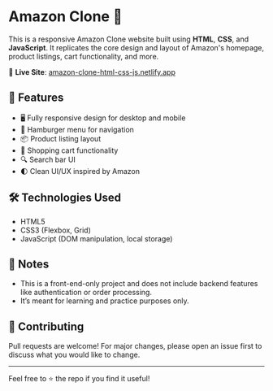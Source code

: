 # Amazon Clone 🛒

This is a responsive Amazon Clone website built using **HTML**, **CSS**, and **JavaScript**. It replicates the core design and layout of Amazon's homepage, product listings, cart functionality, and more.

🔗 **Live Site**: [amazon-clone-html-css-js.netlify.app](https://amazon-clone-html-css-js.netlify.app/)

## 🚀 Features

- 🖥️ Fully responsive design for desktop and mobile
- 🧭 Hamburger menu for navigation
- 📦 Product listing layout
- 🛒 Shopping cart functionality
- 🔍 Search bar UI
- 🌓 Clean UI/UX inspired by Amazon

## 🛠️ Technologies Used

- HTML5
- CSS3 (Flexbox, Grid)
- JavaScript (DOM manipulation, local storage)

## 📌 Notes

- This is a front-end-only project and does not include backend features like authentication or order processing.
- It’s meant for learning and practice purposes only.

## 🙌 Contributing

Pull requests are welcome! For major changes, please open an issue first to discuss what you would like to change.

---

Feel free to ⭐ the repo if you find it useful!

```
